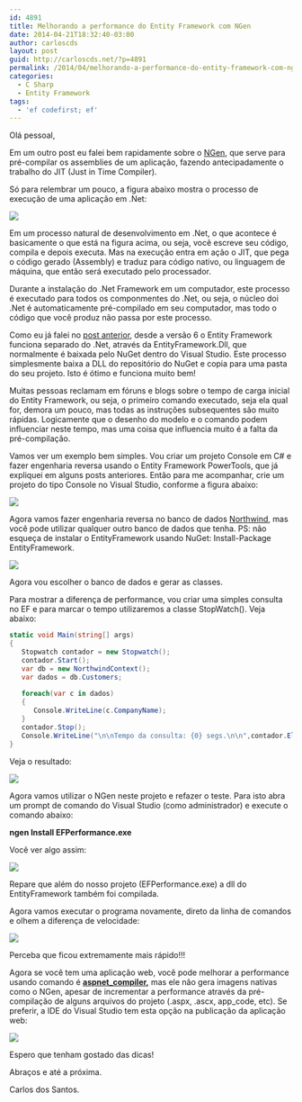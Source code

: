 ```yaml
---
id: 4891
title: Melhorando a performance do Entity Framework com NGen
date: 2014-04-21T18:32:40-03:00
author: carloscds
layout: post
guid: http://carloscds.net/?p=4891
permalink: /2014/04/melhorando-a-performance-do-entity-framework-com-ngen/
categories:
  - C Sharp
  - Entity Framework
tags:
  - 'ef codefirst; ef'
---
```

Olá pessoal,

Em um outro post eu falei bem rapidamente sobre o [NGen](http://carloscds.net/2013/11/melhorando-o-tempo-de-carga-do-entity-framework-com-ngen/), que serve para pré-compilar os assemblies de um aplicação, fazendo antecipadamente o trabalho do JIT (Just in Time Compiler).

Só para relembrar um pouco, a figura abaixo mostra o processo de execução de uma aplicação em .Net:

![]( wp-content/uploads/2014/04/image5.png)

Em um processo natural de desenvolvimento em .Net, o que acontece é basicamente o que está na figura acima, ou seja, você escreve seu código, compila e depois executa. Mas na execução entra em ação o JIT, que pega o código gerado (Assembly) e traduz para código nativo, ou linguagem de máquina, que então será executado pelo processador.

Durante a instalação do .Net Framework em um computador, este processo é executado para todos os componmentes do .Net, ou seja, o núcleo doi .Net é automaticamente pré-compilado em seu computador, mas todo o código que você produz não passa por este processo.

Como eu já falei no [post anterior](http://carloscds.net/2013/11/melhorando-o-tempo-de-carga-do-entity-framework-com-ngen/), desde a versão 6 o Entity Framework funciona separado do .Net, através da EntityFramework.Dll, que normalmente é baixada pelo NuGet dentro do Visual Studio. Este processo simplesmente baixa a DLL do repositório do NuGet e copia para uma pasta do seu projeto. Isto é ótimo e funciona muito bem!

Muitas pessoas reclamam em fóruns e blogs sobre o tempo de carga inicial do Entity Framework, ou seja, o primeiro comando executado, seja ela qual for, demora um pouco, mas todas as instruções subsequentes são muito rápidas. Logicamente que o desenho do modelo e o comando podem influenciar neste tempo, mas uma coisa que influencia muito é a falta da pré-compilação.

Vamos ver um exemplo bem simples. Vou criar um projeto Console em C# e fazer engenharia reversa usando o Entity Framework PowerTools, que já expliquei em alguns posts anteriores. Então para me acompanhar, crie um projeto do tipo Console no Visual Studio, conforme a figura abaixo:

![]( wp-content/uploads/2014/04/SNAGHTML4098cce1.png)

Agora vamos fazer engenharia reversa no banco de dados [Northwind](http://northwinddatabase.codeplex.com/), mas você pode utilizar qualquer outro banco de dados que tenha. PS: não esqueça de instalar o EntityFramework usando NuGet: Install-Package EntityFramework.

![]( wp-content/uploads/2014/04/image6.png)

Agora vou escolher o banco de dados e gerar as classes.

Para mostrar a diferença de performance, vou criar uma simples consulta no EF e para marcar o tempo utilizaremos a classe StopWatch(). Veja abaixo:

```csharp
static void Main(string[] args)
{
   Stopwatch contador = new Stopwatch();
   contador.Start();
   var db = new NorthwindContext();
   var dados = db.Customers;
   
   foreach(var c in dados)
   {
      Console.WriteLine(c.CompanyName);
   }
   contador.Stop();
   Console.WriteLine("\n\nTempo da consulta: {0} segs.\n\n",contador.Elapsed.TotalSeconds);
}
```

Veja o resultado:

![]( wp-content/uploads/2014/04/image2.png)

Agora vamos utilizar o NGen neste projeto e refazer o teste. Para isto abra um prompt de comando do Visual Studio (como administrador) e execute o comando abaixo:

**ngen Install EFPerformance.exe**

Você ver algo assim:

![]( wp-content/uploads/2014/04/image7.png)

Repare que além do nosso projeto (EFPerformance.exe) a dll do EntityFramework também foi compilada.

Agora vamos executar o programa novamente, direto da linha de comandos e olhem a diferença de velocidade:

![]( wp-content/uploads/2014/04/image4.png)

Perceba que ficou extremamente mais rápido!!!

Agora se você tem uma aplicação web, você pode melhorar a performance usando comando é **[aspnet_compiler](http://msdn.microsoft.com/en-us/library/ms229863(v=vs.100).aspx),** mas ele não gera imagens nativas como o NGen, apesar de incrementar a performance através da pré-compilação de alguns arquivos do projeto (.aspx, .ascx, app_code, etc). Se preferir, a IDE do Visual Studio tem esta opção na publicação da aplicação web:

![]( wp-content/uploads/2014/04/SNAGHTML41af2f8.png)

Espero que tenham gostado das dicas!

Abraços e até a próxima.

Carlos dos Santos.